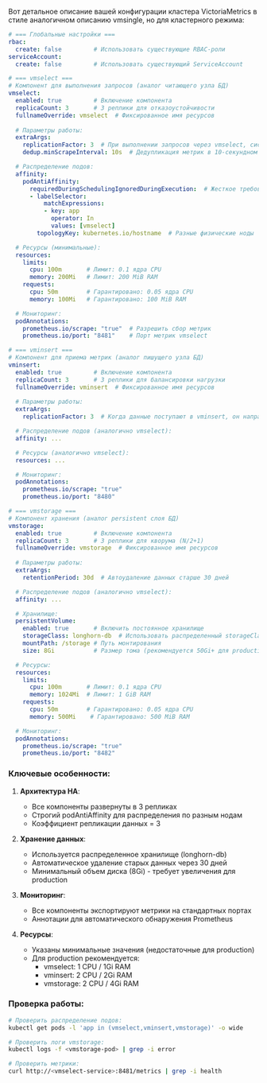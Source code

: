 Вот детальное описание вашей конфигурации кластера VictoriaMetrics в стиле аналогичном описанию vmsingle, но для кластерного режима:

```yaml
# === Глобальные настройки ===
rbac:
  create: false         # Использовать существующие RBAC-роли
serviceAccount:
  create: false         # Использовать существующий ServiceAccount

# === vmselect ===
# Компонент для выполнения запросов (аналог читающего узла БД)
vmselect:
  enabled: true         # Включение компонента
  replicaCount: 3       # 3 реплики для отказоустойчивости
  fullnameOverride: vmselect  # Фиксированное имя ресурсов
  
  # Параметры работы:
  extraArgs:
    replicationFactor: 3  # При выполнении запросов через vmselect, система выбирает одну из доступных копий данных (обычно самую ближайшую или наиболее доступную).
    dedup.minScrapeInterval: 10s  # Дедупликация метрик в 10-секундном окне

  # Распределение подов:
  affinity:
    podAntiAffinity:  
      requiredDuringSchedulingIgnoredDuringExecution:  # Жесткое требование
      - labelSelector:
          matchExpressions:
          - key: app
            operator: In
            values: [vmselect]
        topologyKey: kubernetes.io/hostname  # Разные физические ноды

  # Ресурсы (минимальные):
  resources:
    limits:
      cpu: 100m       # Лимит: 0.1 ядра CPU
      memory: 200Mi   # Лимит: 200 MiB RAM
    requests:
      cpu: 50m        # Гарантировано: 0.05 ядра CPU
      memory: 100Mi   # Гарантировано: 100 MiB RAM

  # Мониторинг:
  podAnnotations:
    prometheus.io/scrape: "true"  # Разрешить сбор метрик
    prometheus.io/port: "8481"    # Порт метрик vmselect

# === vminsert ===
# Компонент для приема метрик (аналог пишущего узла БД)
vminsert:
  enabled: true         # Включение компонента
  replicaCount: 3       # 3 реплики для балансировки нагрузки
  fullnameOverride: vminsert  # Фиксированное имя ресурсов
  
  # Параметры работы:
  extraArgs:
    replicationFactor: 3  # Когда данные поступают в vminsert, он направляет их в три разных пода vmstorage (так как replicationFactor равен 3).

  # Распределение подов (аналогично vmselect):
  affinity: ... 

  # Ресурсы (аналогично vmselect):
  resources: ... 

  # Мониторинг:
  podAnnotations:
    prometheus.io/scrape: "true"
    prometheus.io/port: "8480"

# === vmstorage ===
# Компонент хранения (аналог persistent слоя БД)
vmstorage:
  enabled: true         # Включение компонента
  replicaCount: 3       # 3 реплики для кворума (N/2+1)
  fullnameOverride: vmstorage  # Фиксированное имя ресурсов
  
  # Параметры работы:
  extraArgs:
    retentionPeriod: 30d  # Автоудаление данных старше 30 дней

  # Распределение подов (аналогично vmselect):
  affinity: ...

  # Хранилище:
  persistentVolume:
    enabled: true       # Включить постоянное хранилище
    storageClass: longhorn-db  # Использовать распределенный storageClass
    mountPath: /storage # Путь монтирования
    size: 8Gi           # Размер тома (рекомендуется 50Gi+ для production)

  # Ресурсы:
  resources:
    limits:
      cpu: 100m       # Лимит: 0.1 ядра CPU
      memory: 1024Mi  # Лимит: 1 GiB RAM
    requests:
      cpu: 50m        # Гарантировано: 0.05 ядра CPU
      memory: 500Mi    # Гарантировано: 500 MiB RAM

  # Мониторинг:
  podAnnotations:
    prometheus.io/scrape: "true"
    prometheus.io/port: "8482"
```

### Ключевые особенности:

1. **Архитектура HA**:
   - Все компоненты развернуты в 3 репликах
   - Строгий podAntiAffinity для распределения по разным нодам
   - Коэффициент репликации данных = 3

2. **Хранение данных**:
   - Используется распределенное хранилище (longhorn-db)
   - Автоматическое удаление старых данных через 30 дней
   - Минимальный объем диска (8Gi) - требует увеличения для production

3. **Мониторинг**:
   - Все компоненты экспортируют метрики на стандартных портах
   - Аннотации для автоматического обнаружения Prometheus

4. **Ресурсы**:
   - Указаны минимальные значения (недостаточные для production)
   - Для production рекомендуется:
     - vmselect: 1 CPU / 1Gi RAM
     - vminsert: 2 CPU / 2Gi RAM
     - vmstorage: 2 CPU / 4Gi RAM


### Проверка работы:
```bash
# Проверить распределение подов:
kubectl get pods -l 'app in (vmselect,vminsert,vmstorage)' -o wide

# Проверить логи vmstorage:
kubectl logs -f <vmstorage-pod> | grep -i error

# Проверить метрики:
curl http://<vmselect-service>:8481/metrics | grep -i health
```
